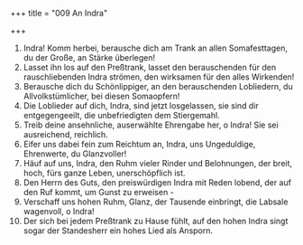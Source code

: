 +++
title = "009 An Indra"

+++


1.	Indra! Komm herbei, berausche dich am Trank an allen Somafesttagen, du der Große, an Stärke überlegen!
2.	Lasset ihn los auf den Preßtrank, lasset den berauschenden für den rauschliebenden Indra strömen, den wirksamen für den alles Wirkenden!
3.	Berausche dich du Schönlippiger, an den berauschenden Lobliedern, du Allvolkstümlicher, bei diesen Somaopfern!
4.	Die Loblieder auf dich, Indra, sind jetzt losgelassen, sie sind dir entgegengeeilt, die unbefriedigten dem Stiergemahl.
5.	Treib deine ansehnliche, auserwählte Ehrengabe her, o Indra! Sie sei ausreichend, reichlich.
6.	Eifer uns dabei fein zum Reichtum an, Indra, uns Ungeduldige, Ehrenwerte, du Glanzvoller!
7.	Häuf auf uns, Indra, den Ruhm vieler Rinder und Belohnungen, der breit, hoch, fürs ganze Leben, unerschöpflich ist.
8.	Den Herrn des Guts, den preiswürdigen Indra mit Reden lobend, der auf den Ruf kommt, um Gunst zu erweisen -
9.	Verschaff uns hohen Ruhm, Glanz, der Tausende einbringt, die Labsale wagenvoll, o Indra!
10.	Der sich bei jedem Preßtrank zu Hause fühlt, auf den hohen Indra singt sogar der Standesherr ein hohes Lied als Ansporn.



